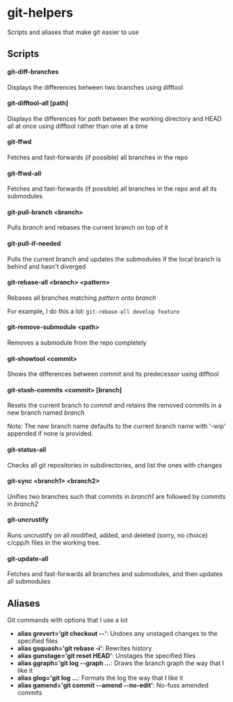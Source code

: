 # git-helpers
Scripts and aliases that make git easier to use

## Scripts

#### git-diff-branches <branch> <branch>
Displays the differences between two branches using difftool

#### git-difftool-all \[path\]
Displays the differences for _path_ between the working directory and HEAD all at once using difftool rather than one at a time

#### git-ffwd
Fetches and fast-forwards (if possible) all branches in the repo

#### git-ffwd-all
Fetches and fast-forwards (if possible) all branches in the repo and all its submodules

#### git-pull-branch \<branch\>
Pulls _branch_ and rebases the current branch on top of it

#### git-pull-if-needed
Pulls the current branch and updates the submodules if the local branch is behind and hasn't diverged

#### git-rebase-all \<branch\> \<pattern\>
Rebases all branches matching _pattern_ onto _branch_

For example, I do this a lot: `git-rebase-all develop feature`

#### git-remove-submodule \<path\>
Removes a submodule from the repo completely

#### git-showtool \<commit\>
Shows the differences between _commit_ and its predecessor using difftool

#### git-stash-commits \<commit\> \[branch\]
Resets the current branch to _commit_ and retains the removed commits in a new branch named _branch_

Note: The new branch name defaults to the current branch name with '-wip' appended if none is provided.

#### git-status-all
Checks all git repositories in subdirectories, and list the ones with changes

#### git-sync \<branch1\> \<branch2\>
Unifies two branches such that commits in _branch1_ are followed by commits in _branch2_

#### git-uncrustify
Runs uncrustify on all modified, added, and deleted (sorry, no choice) c/cpp/h files in the working tree.

#### git-update-all
Fetches and fast-forwards all branches and submodules, and then updates all submodules

## Aliases
Git commands with options that I use a lot

* **alias grevert='git checkout --'**: Undoes any unstaged changes to the specified files
* **alias gsquash='git rebase -i'**: Rewrites history
* **alias gunstage='git reset HEAD'**: Unstages the specified files
* **alias ggraph='git log --graph ...**: Draws the branch graph the way that I like it
* **alias glog='git log ...**: Formats the log the way that I like it
* **alias gamend='git commit --amend --no-edit'**: No-fuss amended commits
